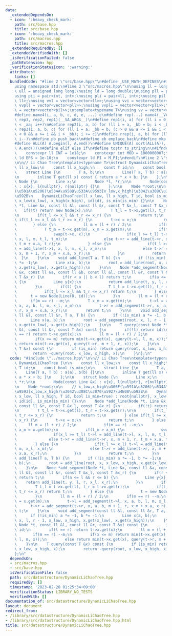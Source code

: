 ```yaml
---
data:
  _extendedDependsOn:
  - icon: ':heavy_check_mark:'
    path: src/base.hpp
    title: src/base.hpp
  - icon: ':heavy_check_mark:'
    path: src/macros.hpp
    title: src/macros.hpp
  _extendedRequiredBy: []
  _extendedVerifiedWith: []
  _isVerificationFailed: false
  _pathExtension: hpp
  _verificationStatusIcon: ':warning:'
  attributes:
    links: []
  bundledCode: "#line 2 \"src/base.hpp\"\n#define _USE_MATH_DEFINES\n#include <bits/stdc++.h>\n\
    using namespace std;\n#line 3 \"src/macros.hpp\"\n\nusing ll = long long;\nusing\
    \ ull = unsigned long long;\nusing ld = long double;\nusing pll = pair<ll, ll>;\n\
    using pii = pair<int, int>;\nusing pli = pair<ll, int>;\nusing pil = pair<int,\
    \ ll>;\nusing vvl = vector<vector<ll>>;\nusing vvi = vector<vector<int>>;\nusing\
    \ vvpll = vector<vector<pll>>;\nusing vvpli = vector<vector<pli>>;\nusing vvpil\
    \ = vector<vector<pil>>;\ntemplate<typename T>\nusing vv = vector<vector<T>>;\n\
    #define name4(i, a, b, c, d, e, ...) e\n#define rep(...) name4(__VA_ARGS__, rep4,\
    \ rep3, rep2, rep1)(__VA_ARGS__)\n#define rep1(i, a) for (ll i = 0, _aa = a; i\
    \ < _aa; i++)\n#define rep2(i, a, b) for (ll i = a, _bb = b; i < _bb; i++)\n#define\
    \ rep3(i, a, b, c) for (ll i = a, _bb = b; (c > 0 && a <= i && i < _bb) or (c\
    \ < 0 && a >= i && i > _bb); i += c)\n#define rrep(i, a, b) for (ll i=(a); i>(b);\
    \ i--)\n#define pb push_back\n#define eb emplace_back\n#define mkp make_pair\n\
    #define ALL(A) A.begin(), A.end()\n#define UNIQUE(A) sort(ALL(A)), A.erase(unique(ALL(A)),\
    \ A.end())\n#define elif else if\n#define tostr to_string\n\n#ifndef CONSTANTS\n\
    \    constexpr ll INF = 1e18;\n    constexpr int MOD = 1000000007;\n    constexpr\
    \ ld EPS = 1e-10;\n    constexpr ld PI = M_PI;\n#endif\n#line 2 \"src/datastructure/DynamicLiChaoTree.hpp\"\
    \n\n// Li Chao Tree\ntemplate<typename T>\nstruct DynamicLiChaoTree {\n\n    const\
    \ ll x_low;\n    const ll x_high;\n    const T id;\n    const bool is_min;\n\n\
    \    struct Line {\n        T a, b;\n\n        Line(T a, T b) : a(a), b(b) {}\n\
    \n        inline T get(ll x) const { return a * x + b; }\n    };\n\n    struct\
    \ Node {\n        Line x;\n        Node *l, *r;\n\n        Node(const Line &x)\
    \ : x{x}, l{nullptr}, r{nullptr} {}\n    };\n\n    Node *root;\n\n    // x_low,x_high\u306F\
    (\u591A\u5206)\u534A\u958B\u533A\u9593[x_low,x_high)\u3042\u308C\u3070\u5927\u4E08\
    \u592B\n    DynamicLiChaoTree(ll x_low, ll x_high, T id, bool is_min=true) : root{nullptr},\
    \ x_low(x_low), x_high(x_high), id(id), is_min(is_min) {}\n\n    Node *add_line(Node\
    \ *t, Line &x, const ll &l, const ll &r, const T &x_l, const T &x_r) {\n     \
    \   if(!t) return new Node(x);\n\n        T t_l = t->x.get(l), t_r = t->x.get(r);\n\
    \n        if(t_l <= x_l && t_r <= x_r) {\n            return t;\n        } else\
    \ if(t_l >= x_l && t_r >= x_r) {\n        t->x = x;\n            return t;\n \
    \       } else {\n            ll m = (l + r) / 2;\n            if(m == r) --m;\n\
    \            T t_m = t->x.get(m), x_m = x.get(m);\n            if(t_m > x_m) {\n\
    \                swap(t->x, x);\n                if(x_l >= t_l) t->l = add_line(t->l,\
    \ x, l, m, t_l, t_m);\n                else t->r = add_line(t->r, x, m + 1, r,\
    \ t_m + x.a, t_r);\n            } else {\n                if(t_l >= x_l) t->l\
    \ = add_line(t->l, x, l, m, x_l, x_m);\n                else t->r = add_line(t->r,\
    \ x, m + 1, r, x_m + x.a, x_r);\n            }\n            return t;\n      \
    \  }\n    }\n\n    void add_line(T a, T b) {\n        if (!is_min) a *= -1, b\
    \ *= -1;\n        Line x(a, b);\n        root = add_line(root, x, x_low, x_high,\
    \ x.get(x_low), x.get(x_high));\n    }\n\n    Node *add_segment(Node *t, Line\
    \ &x, const ll &a, const ll &b, const ll &l, const ll &r, const T &x_l, const\
    \ T &x_r) {\n        if(r < a || b < l) return t;\n        if(a <= l && r <= b)\
    \ {\n            Line y{x};\n            return add_line(t, y, l, r, x_l, x_r);\n\
    \        }\n        if(t) {\n            T t_l = t->x.get(l), t_r = t->x.get(r);\n\
    \            if(t_l <= x_l && t_r <= x_r) return t;\n        } else {\n      \
    \      t = new Node(Line(0, id));\n        }\n        ll m = (l + r) / 2;\n  \
    \      if(m == r) --m;\n        T x_m = x.get(m);\n        t->l = add_segment(t->l,\
    \ x, a, b, l, m, x_l, x_m);\n        t->r = add_segment(t->r, x, a, b, m + 1,\
    \ r, x_m + x.a, x_r);\n        return t;\n    }\n\n    void add_segment(const\
    \ ll &l, const ll &r, T a, T b) {\n        if (!is_min) a *= -1, b *= -1;\n  \
    \      Line x(a, b);\n        root = add_segment(root, x, l, r - 1, x_low, x_high,\
    \ x.get(x_low), x.get(x_high));\n    }\n\n    T query(const Node *t, const ll\
    \ &l, const ll &r, const T &x) const {\n        if(!t) return id;\n        if(l\
    \ == r) return t->x.get(x);\n        ll m = (l + r) / 2;\n        if(m == r) --m;\n\
    \        if(x <= m) return min(t->x.get(x), query(t->l, l, m, x));\n        else\
    \ return min(t->x.get(x), query(t->r, m + 1, r, x));\n    }\n\n    T query(const\
    \ T &x) const {\n        if (is_min) return query(root, x_low, x_high, x);\n \
    \       return -query(root, x_low, x_high, x);\n    }\n};\n"
  code: "#include \"../macros.hpp\"\n\n// Li Chao Tree\ntemplate<typename T>\nstruct\
    \ DynamicLiChaoTree {\n\n    const ll x_low;\n    const ll x_high;\n    const\
    \ T id;\n    const bool is_min;\n\n    struct Line {\n        T a, b;\n\n    \
    \    Line(T a, T b) : a(a), b(b) {}\n\n        inline T get(ll x) const { return\
    \ a * x + b; }\n    };\n\n    struct Node {\n        Line x;\n        Node *l,\
    \ *r;\n\n        Node(const Line &x) : x{x}, l{nullptr}, r{nullptr} {}\n    };\n\
    \n    Node *root;\n\n    // x_low,x_high\u306F(\u591A\u5206)\u534A\u958B\u533A\
    \u9593[x_low,x_high)\u3042\u308C\u3070\u5927\u4E08\u592B\n    DynamicLiChaoTree(ll\
    \ x_low, ll x_high, T id, bool is_min=true) : root{nullptr}, x_low(x_low), x_high(x_high),\
    \ id(id), is_min(is_min) {}\n\n    Node *add_line(Node *t, Line &x, const ll &l,\
    \ const ll &r, const T &x_l, const T &x_r) {\n        if(!t) return new Node(x);\n\
    \n        T t_l = t->x.get(l), t_r = t->x.get(r);\n\n        if(t_l <= x_l &&\
    \ t_r <= x_r) {\n            return t;\n        } else if(t_l >= x_l && t_r >=\
    \ x_r) {\n        t->x = x;\n            return t;\n        } else {\n       \
    \     ll m = (l + r) / 2;\n            if(m == r) --m;\n            T t_m = t->x.get(m),\
    \ x_m = x.get(m);\n            if(t_m > x_m) {\n                swap(t->x, x);\n\
    \                if(x_l >= t_l) t->l = add_line(t->l, x, l, m, t_l, t_m);\n  \
    \              else t->r = add_line(t->r, x, m + 1, r, t_m + x.a, t_r);\n    \
    \        } else {\n                if(t_l >= x_l) t->l = add_line(t->l, x, l,\
    \ m, x_l, x_m);\n                else t->r = add_line(t->r, x, m + 1, r, x_m +\
    \ x.a, x_r);\n            }\n            return t;\n        }\n    }\n\n    void\
    \ add_line(T a, T b) {\n        if (!is_min) a *= -1, b *= -1;\n        Line x(a,\
    \ b);\n        root = add_line(root, x, x_low, x_high, x.get(x_low), x.get(x_high));\n\
    \    }\n\n    Node *add_segment(Node *t, Line &x, const ll &a, const ll &b, const\
    \ ll &l, const ll &r, const T &x_l, const T &x_r) {\n        if(r < a || b < l)\
    \ return t;\n        if(a <= l && r <= b) {\n            Line y{x};\n        \
    \    return add_line(t, y, l, r, x_l, x_r);\n        }\n        if(t) {\n    \
    \        T t_l = t->x.get(l), t_r = t->x.get(r);\n            if(t_l <= x_l &&\
    \ t_r <= x_r) return t;\n        } else {\n            t = new Node(Line(0, id));\n\
    \        }\n        ll m = (l + r) / 2;\n        if(m == r) --m;\n        T x_m\
    \ = x.get(m);\n        t->l = add_segment(t->l, x, a, b, l, m, x_l, x_m);\n  \
    \      t->r = add_segment(t->r, x, a, b, m + 1, r, x_m + x.a, x_r);\n        return\
    \ t;\n    }\n\n    void add_segment(const ll &l, const ll &r, T a, T b) {\n  \
    \      if (!is_min) a *= -1, b *= -1;\n        Line x(a, b);\n        root = add_segment(root,\
    \ x, l, r - 1, x_low, x_high, x.get(x_low), x.get(x_high));\n    }\n\n    T query(const\
    \ Node *t, const ll &l, const ll &r, const T &x) const {\n        if(!t) return\
    \ id;\n        if(l == r) return t->x.get(x);\n        ll m = (l + r) / 2;\n \
    \       if(m == r) --m;\n        if(x <= m) return min(t->x.get(x), query(t->l,\
    \ l, m, x));\n        else return min(t->x.get(x), query(t->r, m + 1, r, x));\n\
    \    }\n\n    T query(const T &x) const {\n        if (is_min) return query(root,\
    \ x_low, x_high, x);\n        return -query(root, x_low, x_high, x);\n    }\n\
    };\n"
  dependsOn:
  - src/macros.hpp
  - src/base.hpp
  isVerificationFile: false
  path: src/datastructure/DynamicLiChaoTree.hpp
  requiredBy: []
  timestamp: '2023-02-28 01:25:34+09:00'
  verificationStatus: LIBRARY_NO_TESTS
  verifiedWith: []
documentation_of: src/datastructure/DynamicLiChaoTree.hpp
layout: document
redirect_from:
- /library/src/datastructure/DynamicLiChaoTree.hpp
- /library/src/datastructure/DynamicLiChaoTree.hpp.html
title: src/datastructure/DynamicLiChaoTree.hpp
---
```

